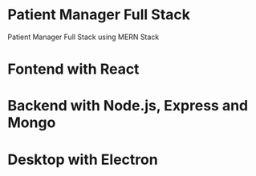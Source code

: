 # Patient Manager Full Stack
Patient Manager Full Stack using MERN Stack

# Fontend with React

# Backend with Node.js, Express and Mongo

# Desktop with Electron